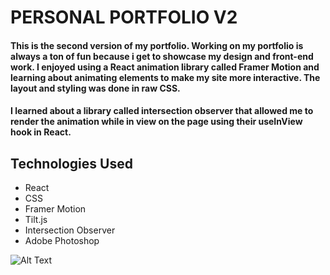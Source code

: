 # PERSONAL PORTFOLIO V2

#### This is the second version of my portfolio. Working on my portfolio is always a ton of fun because i get to showcase my design and front-end work. I enjoyed using a React animation library called Framer Motion and learning about animating elements to make my site more interactive. The layout and styling was done in raw CSS.
#### I learned about a library called intersection observer that allowed me to render the animation while in view on the page using their useInView hook in React.

## Technologies Used

- React
- CSS
- Framer Motion
- Tilt.js
- Intersection Observer
- Adobe Photoshop

![Alt Text](./public/site.gif)

<!-- <img  alt="display" src="./public/display1.png">
<img  alt="display" src="./public/display2.png">
<img  alt="display" src="./public/display3.png">
<img  alt="display" src="./public/display4.png"> -->